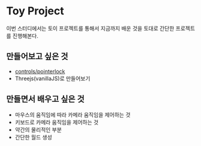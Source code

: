 # Toy Project

이번 스터디에서는 토이 프로젝트를 통해서 지금까지 배운 것을 토대로 간단한 프로젝트를 진행해본다.

## 만들어보고 싶은 것

- [controls/pointerlock](https://threejs.org/examples/#misc_controls_pointerlock)
- Threejs(vanillaJS)로 만들어보기

## 만들면서 배우고 싶은 것

- 마우스의 움직임에 따라 카메라 움직임을 제어하는 것
- 키보드로 카메라 움직임을 제어하는 것
- 약간의 물리적인 부분
- 간단한 월드 생성
